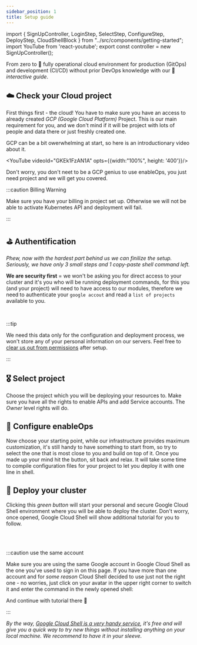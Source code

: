 ```yaml
---
sidebar_position: 1
title: Setup guide
---
```


import {
SignUpController,
LoginStep,
SelectStep,
ConfigureStep,
DeployStep,
CloudShellBlock
} from "../src/components/getting-started";
import YouTube from 'react-youtube';
export const controller = new SignUpController();

From zero to 🚀 fully operational cloud environment for production (GitOps) and development (CI/CD) without prior DevOps knowledge with our 🤖 _interactive guide_.

## ☁️ Check your Cloud project

First things first - the cloud! You have to make sure you have an access to already created _GCP (Google Cloud Platform)_ Project. This is our main requirement for you, and we don't mind if it will be project with lots of people and data there or just freshly created one.

GCP can be a bit owerwhelming at start, so here is an introductionary video about it.

<YouTube videoId="GKEk1FzAN1A" opts={{width:"100%", height: '400'}}/>

Don't worry, you don't neet to be a GCP genius to use enableOps, you just need project and we will get you covered.

:::caution Billing Warning

Make sure you have your billing in project set up. Otherwise we will not be able to activate Kubernetes API and deployment will fail.

:::

## ⛳️ Authentification

_Phew, now with the hardest part behind us we can finilize the setup. Seriously, we have only 3 small steps and 1 copy-paste shell command left._

**We are security first** = we won't be asking you for direct access to your cluster and it's you who will be running deployment commands, for this you (and your project) will need to have access to our modules, therefore we need to authenticate your `google accout` and read a `list of projects` available to you.

<LoginStep controller={controller}/>

<br />

:::tip

We need this data only for the configuration and deployment process, we won't store any of your personal information on our servers. Feel free to [clear us out from permissions](https://myaccount.google.com/permissions) after setup.

:::

## 🎖 Select project

Choose the project which you will be deploying your resources to. Make sure you have all the rights to enable APIs and add Service accounts. The _Owner_ level rights will do.

<SelectStep controller={controller}/>

## 🧬 Configure enableOps

Now choose your starting point, while our infrastructure provides maximum customization, it's still handy to have something to start from, so try to select the one that is most close to you and build on top of it. Once you made up your mind hit the button, sit back and relax. It will take some time to compile configuration files for your project to let you deploy it with one line in shell.

<ConfigureStep controller={controller}/>

## 🚀 Deploy your cluster

Clicking this _green button_ will start your personal and secure Google Cloud Shell environment where you will be able to deploy the cluster. Don't worry, once opened, Google Cloud Shell will show additional tutorial for you to follow.

<DeployStep controller={controller}/>

<br />
<br />

:::caution use the same account

Make sure you are using the same Google account in Google Cloud Shell as the one you've used to sign in on this page. If you have more than one account and for _some reason_ Cloud Shell decided to use just not the right one - no worries, just click on your avatar in the upper right corner to switch it and enter the command in the newly opened shell:

<CloudShellBlock controller={controller} />

And continue with tutorial there 🖖

:::

_By the way, [Google Cloud Shell is a very handy service](https://cloud.google.com/shell#features), it's free and will give you a quick way to try new things without installing anything on your local machine. We recommend to have it in your sleeve._
